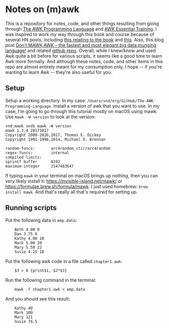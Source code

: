 # Notes on (m)awk


This is a repository for notes, code, and other things resulting from going through [The AWK Programming Language](https://ia802309.us.archive.org/25/items/pdfy-MgN0H1joIoDVoIC7/The_AWK_Programming_Language.pdf) and [AWK Essential Training](https://daviddlevine.com/2014/05/announcing-the-release-of-awk-essential-training-at-lynda-com/). I was inspired to work my way through this book and course because of several HN posts, including [this relating to the book](https://news.ycombinator.com/item?id=17140934) and [this](https://news.ycombinator.com/item?id=17322412). Also, this blog post [Don’t MAWK AWK – the fastest and most elegant big data munging language!](http://brenocon.com/blog/2009/09/dont-mawk-awk-the-fastest-and-most-elegant-big-data-munging-language/) and related [github repo](https://github.com/brendano/awkspeed). Overall, while I knew/know and used Awk quite a bit before for various scripts, it seems like a good time to learn Awk more formally. And although these notes, code, and other items in this repo are almost entirely meant for my consumption only, I hope -- if you're wanting to learn Awk -- they're also useful for you.


## Setup

Setup a working directory. In my case: `/Users/snd/org/GitHub/The-AWK-Programming-Language`. Install a version of awk that you want to use. In my case, I'm going to go through this tutorial mostly on macOS using mawk. Use `mawk -W version` to look at the version:

    snd:mawk snd$ mawk -W version
    mawk 1.3.4 20171017
    Copyright 2008-2016,2017, Thomas E. Dickey
    Copyright 1991-1996,2014, Michael D. Brennan

    random-funcs:       arc4random_stir/arc4random
    regex-funcs:        internal
    compiled limits:
    sprintf buffer      8192
    maximum-integer     2147483647
    
If typing `mawk` in your terminal on macOS brings up nothing, then you can very likely install it: https://invisible-island.net/mawk/ or https://formulae.brew.sh/formula/mawk. I just used homebrew: `brew install mawk`. And that's really all that's required for setting up.


## Running scripts

Put the following data in `emp.data`:

        Beth 4.00 0 
        Dan 3.75 0 
        Kathy 4.00 10 
        Mark 5.00 20 
        Mary 5.50 22 
        Susie 4.25 18


Put the following awk code in a file called `chapter1.awk`:

        $3 > 0 {print$1, $2*$3}

Run the following command in the terminal:

        mawk -f chapter1.awk < emp.data

And you should see this result:

        Kathy 40
        Mark 100
        Mary 121
        Susie 76.5





